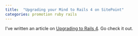 ```yaml
---
title:  "Upgrading your Mind to Rails 4 on SitePoint"
categories: promotion ruby rails
---
```


I've written an article on [Upgrading to Rails 4](https://www.sitepoint.com/upgrading-mind-rails-4).
Go check it out.
